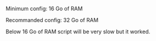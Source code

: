 Minimum config: 16 Go of RAM

Recommanded config: 32 Go of RAM

Below 16 Go of RAM script will be very slow but it worked. 